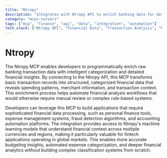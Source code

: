 ```yaml
---
title: "Ntropy"
description: "Integrates with Ntropy API to enrich banking data for detailed financial transaction analysis and categorization."
category: "mcps-servers"
tags: ["mcp", "finance", "api", "data", "integration", "automation"]
tech_stack: ["Ntropy API", "Financial Data", "Transaction Analysis", "Machine Learning", "Fintech"]
---
```


# Ntropy

The Ntropy MCP enables developers to programmatically enrich raw banking transaction data with intelligent categorization and detailed financial insights. By connecting to the Ntropy API, this MCP transforms basic transaction records into structured, categorized financial data that reveals spending patterns, merchant information, and transaction context. This enrichment process helps automate financial analysis workflows that would otherwise require manual review or complex rule-based systems.

Developers can leverage this MCP to build applications that require sophisticated financial data processing, such as personal finance tools, expense management systems, fraud detection algorithms, and accounting automation platforms. The integration provides access to Ntropy's machine learning models that understand financial context across multiple currencies and regions, making it particularly valuable for fintech applications operating in global markets. This enables more accurate budgeting insights, automated expense categorization, and deeper financial analytics without building complex classification systems from scratch.
